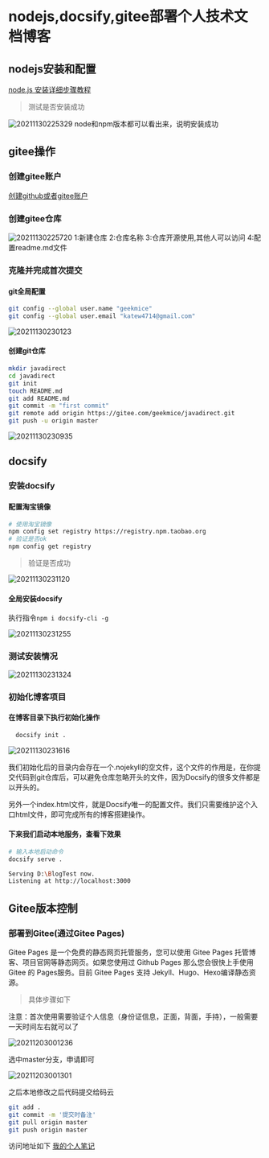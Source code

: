 # nodejs,docsify,gitee部署个人技术文档博客
## nodejs安装和配置
[node.js 安装详细步骤教程](https://blog.csdn.net/antma/article/details/86104068)
>测试是否安装成功

![20211130225329](https://geekmice-blog.oss-cn-beijing.aliyuncs.com/blog/20211130225329.png)
node和npm版本都可以看出来，说明安装成功
## gitee操作
### 创建gitee账户
[创建github或者gitee账户](https://blog.csdn.net/Ky_11111/article/details/120870524)
### 创建gitee仓库
![20211130225720](https://geekmice-blog.oss-cn-beijing.aliyuncs.com/blog/20211130225720.png)
1:新建仓库
2:仓库名称
3:仓库开源使用,其他人可以访问
4:配置readme.md文件
### 克隆并完成首次提交
#### git全局配置
```sh
git config --global user.name "geekmice"
git config --global user.email "katew4714@gmail.com"
```

![20211130230123](https://geekmice-blog.oss-cn-beijing.aliyuncs.com/blog/20211130230123.png)
#### 创建git仓库
```sh
mkdir javadirect
cd javadirect
git init
touch README.md
git add README.md
git commit -m "first commit"
git remote add origin https://gitee.com/geekmice/javadirect.git
git push -u origin master
```

![20211130230935](https://geekmice-blog.oss-cn-beijing.aliyuncs.com/blog/20211130230935.png)
## docsify
### 安装docsify
#### 配置淘宝镜像
```sh
# 使用淘宝镜像
npm config set registry https://registry.npm.taobao.org
# 验证是否ok
npm config get registry
```

> 验证是否成功

![20211130231120](https://geekmice-blog.oss-cn-beijing.aliyuncs.com/blog/20211130231120.png)

#### 全局安装docsify
执行指令`npm i docsify-cli -g`

![20211130231255](https://geekmice-blog.oss-cn-beijing.aliyuncs.com/blog/20211130231255.png)
### 测试安装情况

![20211130231324](https://geekmice-blog.oss-cn-beijing.aliyuncs.com/blog/20211130231324.png)
### 初始化博客项目
#### 在博客目录下执行初始化操作
```sh
  docsify init .
```
![20211130231616](https://geekmice-blog.oss-cn-beijing.aliyuncs.com/blog/20211130231616.png)

我们初始化后的目录内会存在一个.nojekyll的空文件，这个文件的作用是，在你提交代码到git仓库后，可以避免仓库忽略开头的文件，因为Docsify的很多文件都是以开头的。

另外一个index.html文件，就是Docsify唯一的配置文件。我们只需要维护这个入口html文件，即可完成所有的博客搭建操作。

#### 下来我们启动本地服务，查看下效果
```sh
# 输入本地启动命令
docsify serve .

Serving D:\BlogTest now.
Listening at http://localhost:3000
```

## Gitee版本控制
### 部署到Gitee(通过Gitee Pages)
Gitee Pages 是一个免费的静态网页托管服务，您可以使用 Gitee Pages 托管博客、项目官网等静态网页。如果您使用过 Github Pages 那么您会很快上手使用 Gitee 的 Pages服务。目前 Gitee Pages 支持 Jekyll、Hugo、Hexo编译静态资源。
>具体步骤如下

注意：首次使用需要验证个人信息（身份证信息，正面，背面，手持），一般需要一天时间左右就可以了

![20211203001236](https://geekmice-blog.oss-cn-beijing.aliyuncs.com/blog/20211203001236.png)

选中master分支，申请即可

![20211203001301](https://geekmice-blog.oss-cn-beijing.aliyuncs.com/blog/20211203001301.png)

之后本地修改之后代码提交给码云
```sh
git add .
git commit -m '提交时备注'
git pull origin master
git push origin master
```

访问地址如下
[我的个人笔记](https://geekmice.gitee.io/javadirect/)